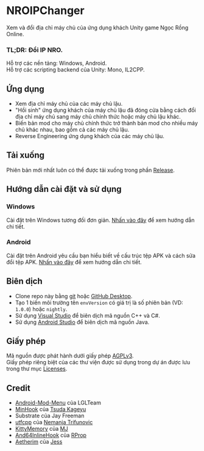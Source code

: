 # NROIPChanger
Xem và đổi địa chỉ máy chủ của ứng dụng khách Unity game Ngọc Rồng Online.
### **TL;DR:** Đổi IP NRO.
Hỗ trợ các nền tảng: Windows, Android.
<br>Hỗ trợ các scripting backend của Unity: Mono, IL2CPP.
## Ứng dụng
- Xem địa chỉ máy chủ của các máy chủ lậu.
- "Hồi sinh" ứng dụng khách của máy chủ lậu đã đóng cửa bằng cách đổi địa chỉ máy chủ sang máy chủ chính thức hoặc máy chủ lậu khác.
- Biến bản mod cho máy chủ chính thức trở thành bản mod cho nhiều máy chủ khác nhau, bao gồm cả các máy chủ lậu.
- Reverse Engineering ứng dụng khách của các máy chủ lậu.
## Tải xuống
Phiên bản mới nhất luôn có thể được tải xuống trong phần [Release](../../releases/latest/).
## Hướng dẫn cài đặt và sử dụng
### Windows
Cài đặt trên Windows tương đối đơn giản. [Nhấn vào đây](./Docs/Installation-Windows.md) để xem hướng dẫn chi tiết.
### Android
Cài đặt trên Android yêu cầu bạn hiểu biết về cấu trúc tệp APK và cách sửa đổi tệp APK. [Nhấn vào đây](./Docs/Installation-Android.md) để xem hướng dẫn chi tiết.
## Biên dịch
- Clone repo này bằng [git](https://git-scm.com/) hoặc [GitHub Desktop](https://github.com/apps/desktop).
- Tạo 1 biến môi trường tên `envVersion` có giá trị là số phiên bản (VD: `1.0.0`) hoặc `nightly`.
- Sử dụng [Visual Studio](https://visualstudio.microsoft.com/vs/) để biên dịch mã nguồn C++ và C#.
- Sử dụng [Android Studio](https://developer.android.com/studio) để biên dịch mã nguồn Java.
## Giấy phép
Mã nguồn được phát hành dưới giấy phép [AGPLv3](./LICENSE).
<br>Giấy phép riêng biệt của các thư viện được sử dụng trong dự án được lưu trong thư mục [Licenses](./Licenses).
## Credit
- [Android-Mod-Menu](https://github.com/ElectroHeavenVN/Android-Mod-Menu/) của LGLTeam
- [MinHook](https://github.com/TsudaKageyu/minhook) của [Tsuda Kageyu](https://github.com/TsudaKageyu)
- Substrate của Jay Freeman
- [utfcpp](https://github.com/nemtrif/utfcpp) của [Nemanja Trifunovic](https://github.com/nemtrif)
- [KittyMemory](https://github.com/MJx0/KittyMemory) của [MJ](https://github.com/MJx0)
- [And64InlineHook](https://github.com/Rprop/And64InlineHook) của [RProp](https://github.com/Rprop)
- [Aetherim](https://github.com/Toxocious/Aetherim) của [Jess](https://github.com/Toxocious)